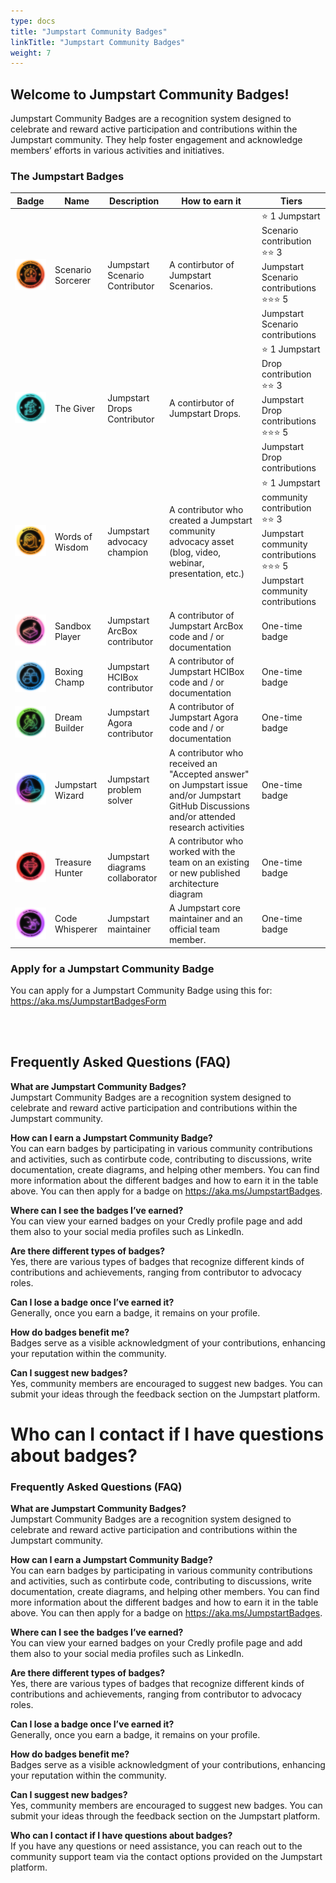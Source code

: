 ```yaml
---
type: docs
title: "Jumpstart Community Badges"
linkTitle: "Jumpstart Community Badges"
weight: 7
---
```

## Welcome to Jumpstart Community Badges!


Jumpstart Community Badges are a recognition system designed to celebrate and reward active participation and contributions within the Jumpstart community. They help foster engagement and acknowledge members’ efforts in various activities and initiatives.

### The Jumpstart Badges

| Badge         | Name          | Description   | How to earn it   | Tiers         |
| ------------- | ------------- | ------------- | -----------------| ------------- |
| ![Scenario_Sorcerer_level_1](./Scenario_Sorcerer_level_1.png) | Scenario Sorcerer | Jumpstart Scenario Contributor | A contirbutor of Jumpstart Scenarios. | ⭐ 1 Jumpstart Scenario contribution <br/> ⭐⭐ 3 Jumpstart Scenario contributions <br/> ⭐⭐⭐ 5 Jumpstart Scenario contributions  |
| ![The_Giver_level_1](./The_Giver_level_1.png) | The Giver | Jumpstart Drops Contributor | A contirbutor of Jumpstart Drops. | ⭐ 1 Jumpstart Drop contribution <br/> ⭐⭐ 3 Jumpstart Drop contributions <br/> ⭐⭐⭐ 5 Jumpstart Drop contributions  |
| ![Words_of_Wisdom_level_1](./Words_of_Wisdom_level_1.png) | Words of Wisdom | Jumpstart advocacy champion | A contributor who created a Jumpstart community advocacy asset (blog, video, webinar, presentation, etc.) | ⭐ 1 Jumpstart community contribution <br/> ⭐⭐ 3 Jumpstart community contributions <br/> ⭐⭐⭐ 5 Jumpstart community contributions  |
| ![Sandbox_player](./Sandbox_player.png) | Sandbox Player | Jumpstart ArcBox contributor | A contributor of Jumpstart ArcBox code and / or documentation | One-time badge  |
| ![Boxing_Champ](./Boxing_Champ.png) | Boxing Champ | Jumpstart HCIBox contributor | A contributor of Jumpstart HCIBox code and / or documentation | One-time badge  |
| ![Dream_Builder](./Dream_Builder.png) | Dream Builder | Jumpstart Agora contributor | A contributor of Jumpstart Agora code and / or documentation | One-time badge  |
| ![Jumpstart_Wizard](./Jumpstart_Wizard.png) | Jumpstart Wizard | Jumpstart problem solver | A contributor who received an "Accepted answer" on Jumpstart issue and/or Jumpstart GitHub Discussions and/or attended research activities | One-time badge  |
| ![Treasure_Hunter](./Treasure_Hunter.png) | Treasure Hunter | Jumpstart diagrams collaborator | A contributor who worked with the team on an existing or new published architecture diagram  | One-time badge  |
| ![Code_Whisperer](./Code_Whisperer.png) | Code Whisperer | Jumpstart maintainer | A Jumpstart core maintainer and an official team member. | One-time badge  |

### Apply for a Jumpstart Community Badge

You can apply for a Jumpstart Community Badge using this for: https://aka.ms/JumpstartBadgesForm

<br/>
<br/>

## Frequently Asked Questions (FAQ)

**What are Jumpstart Community Badges?** <br/>
Jumpstart Community Badges are a recognition system designed to celebrate and reward active participation and contributions within the Jumpstart community.

**How can I earn a Jumpstart Community Badge?** <br/>
You can earn badges by participating in various community contributions and activities, such as contirbute code, contributing to discussions, write documentation, create diagrams, and helping other members. You can find more information about the different badges and how to earn it in the table above. You can then apply for a badge on https://aka.ms/JumpstartBadges.

**Where can I see the badges I’ve earned?** <br/>
You can view your earned badges on your Credly profile page and add them also to your social media profiles such as LinkedIn.

**Are there different types of badges?** <br/>
Yes, there are various types of badges that recognize different kinds of contributions and achievements, ranging from contributor to advocacy roles.

**Can I lose a badge once I’ve earned it?** <br/>
Generally, once you earn a badge, it remains on your profile.

**How do badges benefit me?** <br/>
Badges serve as a visible acknowledgment of your contributions, enhancing your reputation within the community.

**Can I suggest new badges?** <br/>
Yes, community members are encouraged to suggest new badges. You can submit your ideas through the feedback section on the Jumpstart platform.

**Who can I contact if I have questions about badges?** <br/>
=======
### Frequently Asked Questions (FAQ)

**What are Jumpstart Community Badges?** </br>
Jumpstart Community Badges are a recognition system designed to celebrate and reward active participation and contributions within the Jumpstart community.

**How can I earn a Jumpstart Community Badge?** </br>
You can earn badges by participating in various community contributions and activities, such as contirbute code, contributing to discussions, write documentation, create diagrams, and helping other members. You can find more information about the different badges and how to earn it in the table above. You can then apply for a badge on https://aka.ms/JumpstartBadges.

**Where can I see the badges I’ve earned?** </br>
You can view your earned badges on your Credly profile page and add them also to your social media profiles such as LinkedIn.

**Are there different types of badges?** </br>
Yes, there are various types of badges that recognize different kinds of contributions and achievements, ranging from contributor to advocacy roles.

**Can I lose a badge once I’ve earned it?** </br>
Generally, once you earn a badge, it remains on your profile.

**How do badges benefit me?** </br>
Badges serve as a visible acknowledgment of your contributions, enhancing your reputation within the community.

**Can I suggest new badges?** </br>
Yes, community members are encouraged to suggest new badges. You can submit your ideas through the feedback section on the Jumpstart platform.

**Who can I contact if I have questions about badges?** </br>
If you have any questions or need assistance, you can reach out to the community support team via the contact options provided on the Jumpstart platform.
